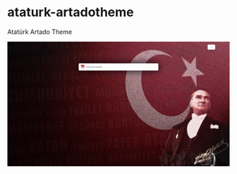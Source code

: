 # ataturk-artadotheme
Atatürk Artado Theme

![Screenshot](https://github.com/KerimCan05/ataturk-artadorheme/blob/main/screenshot.png?raw=true)
